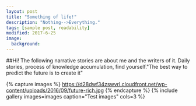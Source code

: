 ```yaml
---
layout: post
title: "Something of life!"
description: "Nothing-->Everything."
tags: [sample post, readability]
modified: 2017-6-25
image:
  background: 
---
```

##Hi!
The following narrative stories are about me and the writers of it. Daily stories, process of knowledge accumulation, find yourself."The best way to predict the future is to create it"

{% capture images %}
	https://d28dwf34zswvrl.cloudfront.net/wp-content/uploads/2016/09/future-rich.jpg
{% endcapture %}
{% include gallery images=images caption="Test images" cols=3 %}
